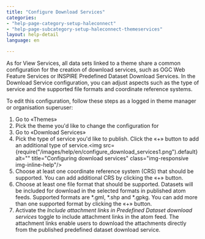 ```yaml
---
title: "Configure Download Services"
categories:
- "help-page-category-setup-haleconnect"
- "help-page-subcategory-setup-haleconnect-themeservices"
layout: help-detail
language: en

---
```


As for View Services, all data sets linked to a theme share a common configuration for the creation of download services, such as OGC Web Feature Services or INSPIRE Predefined Dataset Download Services. In the Download Service configuration, you can adjust aspects such as the type of service and the supported file formats and coordinate reference systems.

To edit this configuration, follow these steps as a logged in theme manager or organisation superuser:

1.	Go to &laquo;Themes&raquo;
1.	Pick the theme you'd like to change the configuration for
1.	Go to &laquo;Download Services&raquo;
1.	Pick the type of service you'd like to publish. Click the &laquo;+&raquo; button to add an additional type of service.<img src={require("/images/help/en/configure_download_services1.png").default} alt="" title="Configuring download services" class="img-responsive img-inline-help"/>
1.	Choose at least one coordinate reference system (CRS) that should be supported. You can add additional CRS by clicking the &laquo;+&raquo; button.
1.	Choose at least one file format that should be supported. Datasets will be included for download in the selected formats in published atom feeds. Supported formats are \*.gml, \*.shp and \*.gpkg. You can add more than one supported format by clicking the &laquo;+&raquo; button.
1.  Activate the *Include attachment links in Predefined Dataset download services* toggle to include attachment links in the atom feed. The attachment links enable users to download the attachments directly from the published predefined dataset download service.
